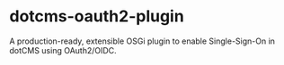 # dotcms-oauth2-plugin
A production-ready, extensible OSGi plugin to enable Single-Sign-On in dotCMS using OAuth2/OIDC.

